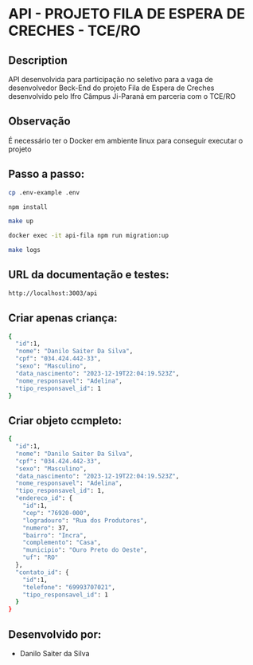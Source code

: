 # API - PROJETO FILA DE ESPERA DE CRECHES - TCE/RO

## Description

API desenvolvida para participação no seletivo para a vaga de desenvolvedor Beck-End do projeto Fila de Espera de Creches desenvolvido pelo Ifro Câmpus Ji-Paraná em parceria com o TCE/RO

## Observação
É necessário ter o Docker em ambiente linux para conseguir executar o projeto

## Passo a passo:
```bash
cp .env-example .env

npm install

make up

docker exec -it api-fila npm run migration:up

make logs
```

## URL da documentação e testes:

```bash
http://localhost:3003/api
```

## Criar apenas criança:
```bash
{
  "id":1,
  "nome": "Danilo Saiter Da Silva",
  "cpf": "034.424.442-33",
  "sexo": "Masculino",
  "data_nascimento": "2023-12-19T22:04:19.523Z",
  "nome_responsavel": "Adelina",
  "tipo_responsavel_id": 1
}
```

## Criar objeto ccmpleto:
```bash
{
  "id":1,
  "nome": "Danilo Saiter Da Silva",
  "cpf": "034.424.442-33",
  "sexo": "Masculino",
  "data_nascimento": "2023-12-19T22:04:19.523Z",
  "nome_responsavel": "Adelina",
  "tipo_responsavel_id": 1,
  "endereco_id": {
    "id":1,
    "cep": "76920-000",
    "logradouro": "Rua dos Produtores",
    "numero": 37,
    "bairro": "Incra",
    "complemento": "Casa",
    "municipio": "Ouro Preto do Oeste",
    "uf": "RO"
  },
  "contato_id": {
    "id":1,
    "telefone": "69993707021",
    "tipo_responsavel_id": 1
  }
}
```

## Desenvolvido por:
- Danilo Saiter da Silva